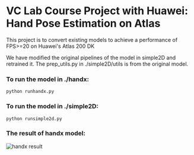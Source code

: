 # VC Lab Course Project with Huawei: Hand Pose Estimation on Atlas
This project is to convert existing models to achieve a performance of FPS>=20 on Huawei's Atlas 200 DK

We have modified the original pipelines of the model in simple2D and retrained it. The prep_utils.py in ./simple2D/utils is from the original model.

### To run the model in ./handx:
```python runhandx.py```

### To run the model in ./simple2D:
```python runsimple2d.py```

### The result of handx model:
![handx result](https://github.com/SemiXQ/733-Project---Hand-Pose-Estimation-on-Atlas/blob/master/handx%20result.gif)
